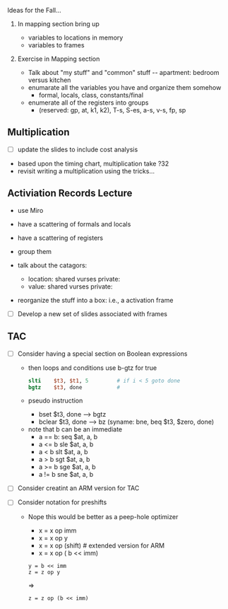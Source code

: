 Ideas for the Fall...

1. In mapping section bring up 
   - variables to locations in memory
   - variables to frames

1. Exercise in Mapping section
   - Talk about  "my stuff" and "common"  stuff -- apartment: bedroom versus kitchen
   - enumarate all the variables you have and organize them somehow
     - formal, locals, class, constants/final
   - enumerate all of the registers into groups
      - (reserved: gp, at, k1, k2), T-s, S-es, a-s, v-s, fp, sp



## Multiplication
   - [ ] update the slides to include cost analysis
   - based upon the timing chart, multiplication take ?32
   - revisit writing a multiplication using the tricks...


## Activiation Records Lecture
   - use Miro
   - have a scattering of formals and locals
   - have a scattering of registers
   - group them
   - talk about the catagors: 
       - location: shared vurses private: 
       - value: shared vurses private: 

   - reorganize the stuff into a box: i.e., a activation frame
   - [ ] Develop a new set of slides associated with frames

## TAC
   - [ ] Consider having a special section on Boolean expressions
     - then loops and conditions use b-gtz for true
       ```mips
       slti    $t3, $t1, 5         # if i < 5 goto done
       bgtz    $t3, done           # 
       ```

     - pseudo instruction
       * bset  $t3, done   --> bgtz
       * bclear $t3, done  --> bz (syname:  bne,  beq $t3, $zero, done)

     * note that b can be an immediate
       - a == b:   seq  $at, a, b
       - a <= b    sle  $at, a, b
       - a < b     slt  $at, a, b
       - a > b     sgt  $at, a, b
       - a >= b    sge  $at, a, b
       - a != b    sne  $at, a, b

  - [ ] Consider creatint an ARM version for TAC
  - [ ] Consider notation for preshifts
    - Nope this would be better as a peep-hole optimizer
      *  x = x op imm
      *  x = x op y
      *  x = x op (shift)    # extended version for ARM
      *  x = x op ( b << imm)

      ```
      y = b << imm
      z = z op y
      ```
      =>
      ```
      z = z op (b << imm)
      ```


